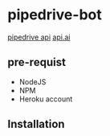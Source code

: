 # pipedrive-bot
[pipedrive api](https://developers.pipedrive.com/v1)
[api.ai](https://api.ai/)

## pre-requist 
* NodeJS
* NPM
* Heroku account

## Installation 